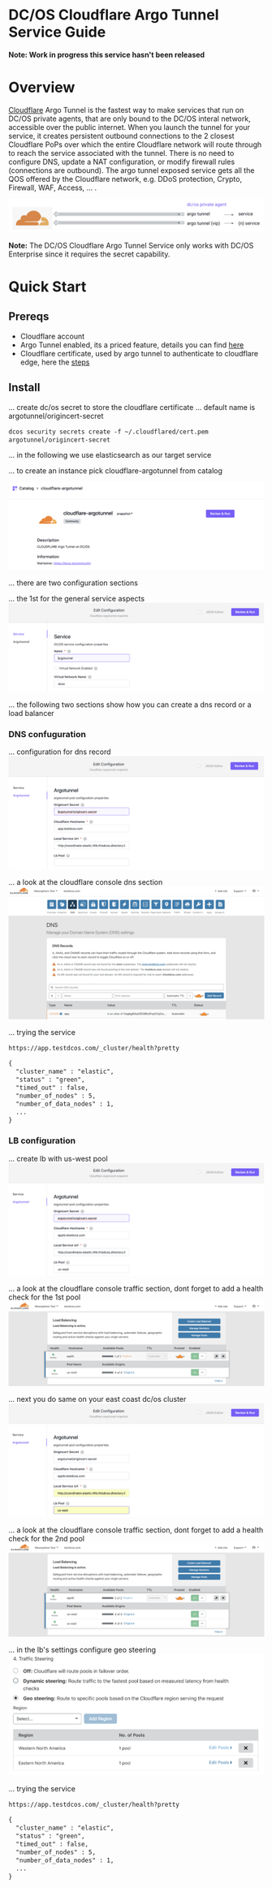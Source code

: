 # DC/OS Cloudflare Argo Tunnel Service Guide

**Note: Work in progress this service hasn't been released**

# Overview

[Cloudflare](https://www.cloudflare.com/) Argo Tunnel is the fastest way to make services that run on DC/OS private agents, that are only bound to the DC/OS interal network, accessible over the public internet. When you launch the tunnel for your service, it creates persistent outbound connections to the 2 closest Cloudflare PoPs over which the entire Cloudflare network will route through to reach the service associated with the tunnel. There is no need to configure DNS, update a NAT configuration, or modify firewall rules (connections are outbound). The argo tunnel exposed service gets all the QOS offered by the Cloudflare network, e.g. DDoS protection, Crypto, Firewall, WAF, Access, ... .

![Resources](img/over01.png)

**Note:** The DC/OS Cloudflare Argo Tunnel Service only works with DC/OS Enterprise since it requires the secret capability.


# Quick Start

## Prereqs

* Cloudflare account
* Argo Tunnel enabled, its a priced feature, details you can find [here](https://www.cloudflare.com/plans/)
* Cloudflare certificate, used by argo tunnel to authenticate to cloudflare edge, here the [steps](https://developers.cloudflare.com/argo-tunnel/quickstart/)


## Install

... create dc/os secret to store the cloudflare certificate ... default name is argotunnel/origincert-secret
```
dcos security secrets create -f ~/.cloudflared/cert.pem argotunnel/origincert-secret
```

... in the following we use elasticsearch as our target service

... to create an instance pick cloudflare-argotunnel from catalog

![Resources](img/inst01.png)

... there are two configuration sections

... the 1st for the general service aspects
![Resources](img/dns01.png)

... the following two sections show how you can create a dns record or a load balancer

### DNS confuguration

... configuration for dns record
![Resources](img/dns02.png)

... a look at the cloudflare console dns section
![Resources](img/dns03.png)

... trying the service
```
https://app.testdcos.com/_cluster/health?pretty
```

```
{
  "cluster_name" : "elastic",
  "status" : "green",
  "timed_out" : false,
  "number_of_nodes" : 5,
  "number_of_data_nodes" : 1,
  ...
}
```

### LB configuration

... create lb with us-west pool
![Resources](img/lb01.png)

... a look at the cloudflare console traffic section, dont forget to add a health check for the 1st pool
![Resources](img/lb02.png)

... next you do same on your east coast dc/os cluster
![Resources](img/lb03.png)

... a look at the cloudflare console traffic section, dont forget to add a health check for the 2nd pool
![Resources](img/lb04.png)

... in the lb's settings configure geo steering
![Resources](img/lb05.png)

... trying the service
```
https://app.testdcos.com/_cluster/health?pretty
```

```
{
  "cluster_name" : "elastic",
  "status" : "green",
  "timed_out" : false,
  "number_of_nodes" : 5,
  "number_of_data_nodes" : 1,
  ...
}
```
